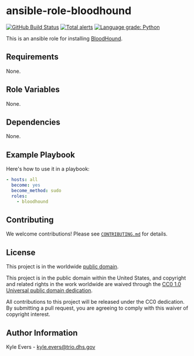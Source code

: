 # ansible-role-bloodhound #

[![GitHub Build Status](https://github.com/cisagov/ansible-role-bloodhound/workflows/build/badge.svg)](https://github.com/cisagov/ansible-role-bloodhound/actions)
[![Total alerts](https://img.shields.io/lgtm/alerts/g/cisagov/ansible-role-bloodhound.svg?logo=lgtm&logoWidth=18)](https://lgtm.com/projects/g/cisagov/ansible-role-bloodhound/alerts/)
[![Language grade: Python](https://img.shields.io/lgtm/grade/python/g/cisagov/ansible-role-bloodhound.svg?logo=lgtm&logoWidth=18)](https://lgtm.com/projects/g/cisagov/ansible-role-bloodhound/context:python)

This is an ansible role for installing
[BloodHound](https://github.com/BloodHoundAD/BloodHound).

## Requirements ##

None.

## Role Variables ##

None.

## Dependencies ##

None.

## Example Playbook ##

Here's how to use it in a playbook:

```yaml
- hosts: all
  become: yes
  become_method: sudo
  roles:
    - bloodhound
```

## Contributing ##

We welcome contributions!  Please see [`CONTRIBUTING.md`](CONTRIBUTING.md) for
details.

## License ##

This project is in the worldwide [public domain](LICENSE).

This project is in the public domain within the United States, and
copyright and related rights in the work worldwide are waived through
the [CC0 1.0 Universal public domain
dedication](https://creativecommons.org/publicdomain/zero/1.0/).

All contributions to this project will be released under the CC0
dedication. By submitting a pull request, you are agreeing to comply
with this waiver of copyright interest.

## Author Information ##

Kyle Evers - kyle.evers@trio.dhs.gov
